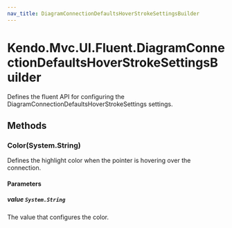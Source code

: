 ```yaml
---
nav_title: DiagramConnectionDefaultsHoverStrokeSettingsBuilder
---
```


# Kendo.Mvc.UI.Fluent.DiagramConnectionDefaultsHoverStrokeSettingsBuilder
Defines the fluent API for configuring the DiagramConnectionDefaultsHoverStrokeSettings settings.




## Methods


### Color(System.String)
Defines the highlight color when the pointer is hovering over the connection.


#### Parameters

##### value `System.String`
The value that configures the color.






